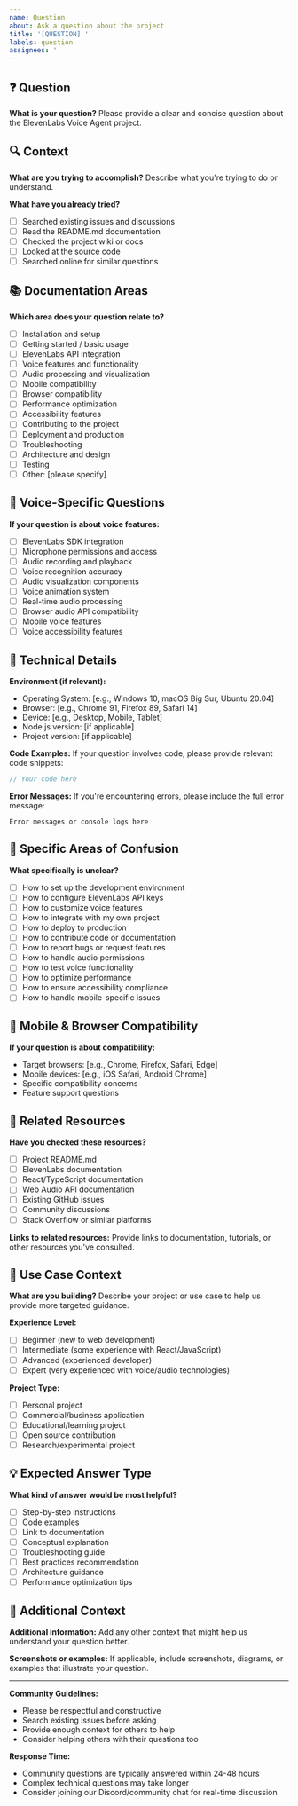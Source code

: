 ```yaml
---
name: Question
about: Ask a question about the project
title: '[QUESTION] '
labels: question
assignees: ''
---
```


## ❓ Question

**What is your question?**
Please provide a clear and concise question about the ElevenLabs Voice Agent project.

## 🔍 Context
**What are you trying to accomplish?**
Describe what you're trying to do or understand.

**What have you already tried?**
- [ ] Searched existing issues and discussions
- [ ] Read the README.md documentation
- [ ] Checked the project wiki or docs
- [ ] Looked at the source code
- [ ] Searched online for similar questions

## 📚 Documentation Areas
**Which area does your question relate to?**
- [ ] Installation and setup
- [ ] Getting started / basic usage
- [ ] ElevenLabs API integration
- [ ] Voice features and functionality
- [ ] Audio processing and visualization
- [ ] Mobile compatibility
- [ ] Browser compatibility
- [ ] Performance optimization
- [ ] Accessibility features
- [ ] Contributing to the project
- [ ] Deployment and production
- [ ] Troubleshooting
- [ ] Architecture and design
- [ ] Testing
- [ ] Other: [please specify]

## 🎤 Voice-Specific Questions
**If your question is about voice features:**
- [ ] ElevenLabs SDK integration
- [ ] Microphone permissions and access
- [ ] Audio recording and playback
- [ ] Voice recognition accuracy
- [ ] Audio visualization components
- [ ] Voice animation system
- [ ] Real-time audio processing
- [ ] Browser audio API compatibility
- [ ] Mobile voice features
- [ ] Voice accessibility features

## 🔧 Technical Details
**Environment (if relevant):**
- Operating System: [e.g., Windows 10, macOS Big Sur, Ubuntu 20.04]
- Browser: [e.g., Chrome 91, Firefox 89, Safari 14]
- Device: [e.g., Desktop, Mobile, Tablet]
- Node.js version: [if applicable]
- Project version: [if applicable]

**Code Examples:**
If your question involves code, please provide relevant code snippets:

```javascript
// Your code here
```

**Error Messages:**
If you're encountering errors, please include the full error message:

```
Error messages or console logs here
```

## 🎯 Specific Areas of Confusion
**What specifically is unclear?**
- [ ] How to set up the development environment
- [ ] How to configure ElevenLabs API keys
- [ ] How to customize voice features
- [ ] How to integrate with my own project
- [ ] How to deploy to production
- [ ] How to contribute code or documentation
- [ ] How to report bugs or request features
- [ ] How to handle audio permissions
- [ ] How to test voice functionality
- [ ] How to optimize performance
- [ ] How to ensure accessibility compliance
- [ ] How to handle mobile-specific issues

## 📱 Mobile & Browser Compatibility
**If your question is about compatibility:**
- Target browsers: [e.g., Chrome, Firefox, Safari, Edge]
- Mobile devices: [e.g., iOS Safari, Android Chrome]
- Specific compatibility concerns
- Feature support questions

## 🔗 Related Resources
**Have you checked these resources?**
- [ ] Project README.md
- [ ] ElevenLabs documentation
- [ ] React/TypeScript documentation
- [ ] Web Audio API documentation
- [ ] Existing GitHub issues
- [ ] Community discussions
- [ ] Stack Overflow or similar platforms

**Links to related resources:**
Provide links to documentation, tutorials, or other resources you've consulted.

## 🎨 Use Case Context
**What are you building?**
Describe your project or use case to help us provide more targeted guidance.

**Experience Level:**
- [ ] Beginner (new to web development)
- [ ] Intermediate (some experience with React/JavaScript)
- [ ] Advanced (experienced developer)
- [ ] Expert (very experienced with voice/audio technologies)

**Project Type:**
- [ ] Personal project
- [ ] Commercial/business application
- [ ] Educational/learning project
- [ ] Open source contribution
- [ ] Research/experimental project

## 💡 Expected Answer Type
**What kind of answer would be most helpful?**
- [ ] Step-by-step instructions
- [ ] Code examples
- [ ] Link to documentation
- [ ] Conceptual explanation
- [ ] Troubleshooting guide
- [ ] Best practices recommendation
- [ ] Architecture guidance
- [ ] Performance optimization tips

## 🌟 Additional Context
**Additional information:**
Add any other context that might help us understand your question better.

**Screenshots or examples:**
If applicable, include screenshots, diagrams, or examples that illustrate your question.

---

**Community Guidelines:**
- Please be respectful and constructive
- Search existing issues before asking
- Provide enough context for others to help
- Consider helping others with their questions too

**Response Time:**
- Community questions are typically answered within 24-48 hours
- Complex technical questions may take longer
- Consider joining our Discord/community chat for real-time discussion